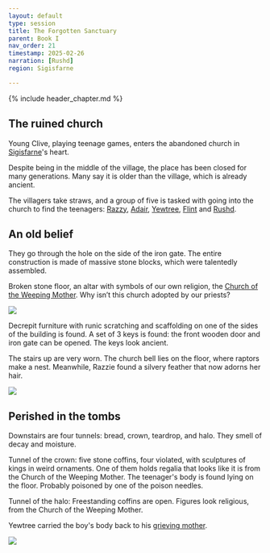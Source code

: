 ```yaml
---
layout: default
type: session
title: The Forgotten Sanctuary
parent: Book I
nav_order: 21
timestamp: 2025-02-26
narration: [Rushd]
region: Sigisfarne

---
```


{% include header_chapter.md %}

## The ruined church

Young Clive, playing teenage games, enters the abandoned church in [Sigisfarne](../../directory/Sigisfarne/index.md)'s heart.

Despite being in the middle of the village, the place has been closed for many generations. Many say it is older than the village, which is already ancient.

The villagers take straws, and a group of five is tasked with going into the church to find the teenagers:  [Razzy](../../directory/Sigisfarne/Razvan.md), [Adair](../../directory/Sigisfarne/Adair.md), [Yewtree](../../directory/Sigisfarne/Yewtree.md), [Flint](../../directory/Sigisfarne/Flint.md) and [Rushd](../../directory/Sigisfarne/RushdIbnUbada.md). 
## An old belief

They go through the hole on the side of the iron gate. The entire construction is made of massive stone blocks, which were talentedly assembled.

Broken stone floor, an altar with symbols of our own religion, the [Church of the Weeping Mother](../../directory/weepingMother/index.md). Why isn’t this church adopted by our priests?

![](https://i.imgur.com/hlie0p4.png)

Decrepit furniture with runic scratching and scaffolding on one of the sides of the building is found. A set of 3 keys is found: the front wooden door and iron gate can be opened. The keys look ancient.

The stairs up are very worn. The church bell lies on the floor, where raptors make a nest. Meanwhile, Razzie found a silvery feather that now adorns her hair.

![](https://i.imgur.com/A4IQL0I.png)

## Perished in the tombs

Downstairs are four tunnels: bread, crown, teardrop, and halo. They smell of decay and moisture.

Tunnel of the crown: five stone coffins, four violated, with sculptures of kings in weird ornaments. One of them holds regalia that looks like it is from the Church of the Weeping Mother. The teenager's body is found lying on the floor. Probably poisoned by one of the poison needles.

Tunnel of the halo: Freestanding coffins are open. Figures look religious, from the Church of the Weeping Mother.

Yewtree carried the boy's body back to his [grieving mother](../../directory/Sigisfarne/Cai.md).

![](https://i.imgur.com/kvu7CYJ.png)
